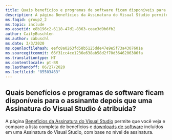 ```yaml
---
title: Quais benefícios e programas de software ficam disponíveis para o assinante depois que uma Assinatura do Visual Studio é atribuída?
description: A página Benefícios da Assinatura do Visual Studio permite que você veja e compare a lista completa de benefícios e downloads de software incluídos...
ms.faqid: group2_2
ms.topic: include
ms.assetid: e8b196c2-6118-47d1-8363-ceae3d9b6fb2
author: CaityBuschlen
ms.author: cabuschl
ms.date: 3/3/2020
ms.openlocfilehash: eefc8a0263fd58b5125dde47e9e5f73a4307601e
ms.sourcegitcommit: 66f31cc4ce1236e638ab58d2f70d3646206386fa
ms.translationtype: HT
ms.contentlocale: pt-BR
ms.lasthandoff: 06/27/2020
ms.locfileid: "85503463"
---
```

## <a name="what-benefits-and-software-is-available-to-my-subscriber-once-a-visual-studio-subscription-has-been-assigned"></a>Quais benefícios e programas de software ficam disponíveis para o assinante depois que uma Assinatura do Visual Studio é atribuída?

A página [Benefícios da Assinatura do Visual Studio](https://visualstudio.microsoft.com/vs/benefits/) permite que você veja e compare a lista completa de benefícios e [downloads de software](https://docs.microsoft.com/visualstudio/subscriptions/software-download-list) incluídos em uma Assinatura do Visual Studio, com base no nível de assinatura.
